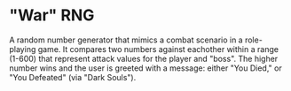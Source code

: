 # "War" RNG

A random number generator that mimics a combat scenario in a role-playing game. It compares two numbers against eachother within a range (1-600) that represent attack values for the player and "boss". The higher number wins and the user is greeted with a message: either "You Died," or "You Defeated" (via "Dark Souls"). 

